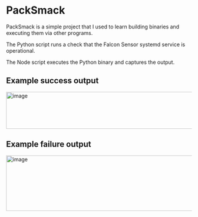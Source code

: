 # PackSmack

PackSmack is a simple project that I used to learn building binaries and executing them via other programs.

The Python script runs a check that the Falcon Sensor systemd service is operational.

The Node script executes the Python binary and captures the output.

## Example success output
<img width="540" height="100" alt="image" src="https://github.com/user-attachments/assets/f5d5006d-2a5d-473b-8b88-ab8091600bbf" />

## Example failure output
<img width="540" height="150" alt="image" src="https://github.com/user-attachments/assets/2020279b-b530-4acb-9d8f-35a2c408b397" />
